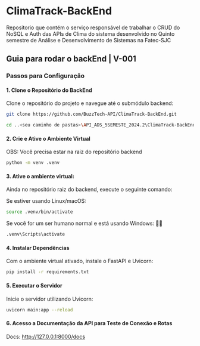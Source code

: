 # ClimaTrack-BackEnd
Repositorio que contém o serviço responsável de trabalhar o CRUD do NoSQL e Auth das APIs de Clima do sistema desenvolvido no Quinto semestre de Análise e Desenvolvimento de Sistemas na Fatec-SJC

## Guia para rodar o backEnd | V-001

### Passos para Configuração

#### 1. Clone o Repositório do BackEnd

Clone o repositório do projeto e navegue até o submódulo backend:

```bash
git clone https://github.com/BuzzTech-API/ClimaTrack-BackEnd.git

cd ..<seu caminho de pastas>\API_ADS_5SEMESTE_2024.2\ClimaTrack-BackEnd
```
#### 2. Crie e Ative o Ambiente Virtual
OBS: Você precisa estar na raiz do repositório backend


```bash
python -m venv .venv
```

#### 3. Ative o ambiente virtual:
Ainda no repositório raiz do backend, execute o seguinte comando:

Se estiver usando Linux/macOS:
```bash
source .venv/bin/activate
```

Se você for um ser humano normal e está usando Windows: 🥚🎉
```bash
.venv\Scripts\activate
```

#### 4. Instalar Dependências
Com o ambiente virtual ativado, instale o FastAPI e Uvicorn:

```bash
pip install -r requirements.txt
```

#### 5. Executar o Servidor
Inicie o servidor utilizando Uvicorn:

```bash
uvicorn main:app --reload
```

#### 6. Acesso a Documentação da API para Teste de Conexão e Rotas

Docs: http://127.0.0.1:8000/docs
